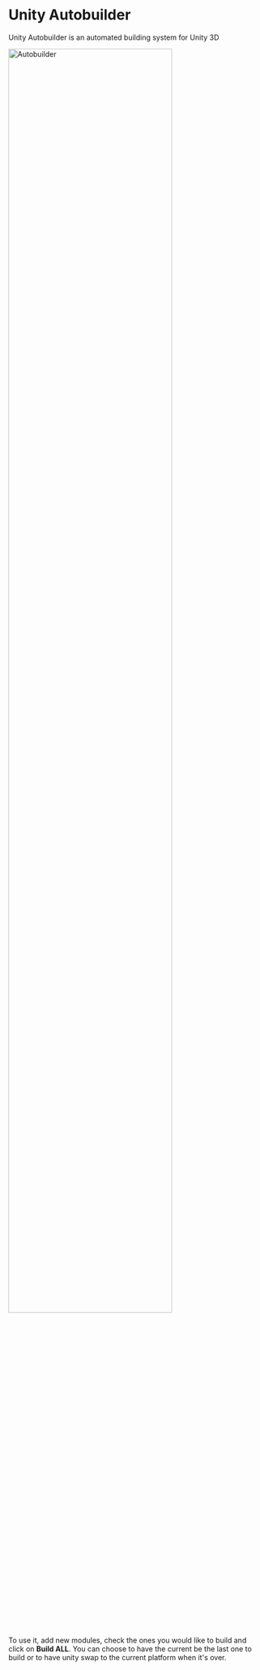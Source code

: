# Unity Autobuilder

Unity Autobuilder is an automated building system for Unity 3D

<img src="https://www.dropbox.com/s/abdxh46dpsbgntt/Screenshot-01.png?raw=1" title="Autobuilder" style="width: 80%; margin: 0 auto;" />

To use it, add new modules, check the ones you would like to build and click on **Build ALL**. You can choose to have the current be the last one to build or to have unity swap to the current platform when it's over.
